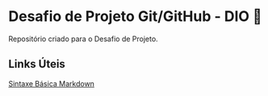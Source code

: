 # Desafio de Projeto Git/GitHub - DIO :wave:
Repositório criado para o Desafio de Projeto.

##	Links Úteis

[Sintaxe Básica Markdown](https://www.markdownguide.org/basic-syntax/)





